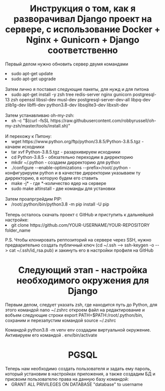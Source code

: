 <h1 align="center">Инструкция о том, как я разворачивал Django проект на сервере, с использование Docker + Nginx + Gunicorn + Django соответственно</h1>
<p>Первый делом нужно обновить сервер двумя командами</p>
<li>sudo apt-get update</li>
<li>sudo apt-get upgrade</li>
<br>
Затем лично я поставил следующие пакеты, для нужд и для питона
<li>sudo apt-get install -y zsh tree redis-server nginx gunicorn postgresql-13 zsh openssl libssl-dev musl-dev postgresql-server-dev-all libpq-dev zlib1g-dev libffi-dev python3.8-dev libsqlite3-dev libxslt-dev
</li>
<br>
Затем устанавливаю oh-my-zsh:
<li>sh -c "$(curl -fsSL https://raw.githubusercontent.com/robbyrussell/oh-my-zsh/master/tools/install.sh)"</li>
<br>
И перехожу к Питону:
<br>
<li>wget https://www.python.org/ftp/python/3.8.5/Python-3.8.5.tgz - качаем исходники</li>
<li>tar xvf Python-3.8.5.tgz - разархивируем исходники</li>
<li>cd Python-3.8.5 - обязательно переходим в дирректорию</li>
<li>mkdir ~/.python - создаем дирректорию для python</li>
<li>./configure --enable-optimizations --prefix=/root/.python - конфигурируем python и в качестве дирректории указываем ту дирректорию, в которую будем его ставить</li>
<li>make -j* - где *-количество ядер на сервере</li>
<li>sudo make altinstall - две команды для установки</li>
<br>
Затем проапргрейдим PIP:
<li>/root/.python/bin/python3.8 -m pip install -U pip</li>
<br>
Теперь осталось скачать проект с GitHub и приступить к дальнейшей настройке:
<li>git clone https://github.com/YOUR-USERNAME/YOUR-REPOSITORY folder_name</li>
<p>P.S. Чтобы клонировать реппозиторий на сервере через SSH, нужно предварительно создать публичный ключ (cd ~/.ssh --> ssh-keygen -o --> cat ~/.ssh/id_rsa.pub) и закинуть его в настройки профиля на GitHub</p>

<h1 align="center">Следующий этап - настройка необходимого окружения для Django</h1>
Первым делом, следует указать zsh, где находится путь до Python, для этого командой nano ~/.zshrc откроем файл на редактирование и вобъем следующие строки export PATH=$PATH:/root/.python/bin, сохраним и перезапустим командой source ~/.zshrc
<p>Командой python3.8 -m venv env создадим виртуальной окружение. Активируем его командой . env/bin/activate</p>

<h1 align="center">PGSQL</h1>
Теперь нам необходимо создать пользователя и задать ему пароль, который установим в настройках приложения, а также создадим БД и присвоим пользователю права на данную базу командой: 
<li>GRANT ALL PRIVILEGES ON DATABASE "database" to username</li>




